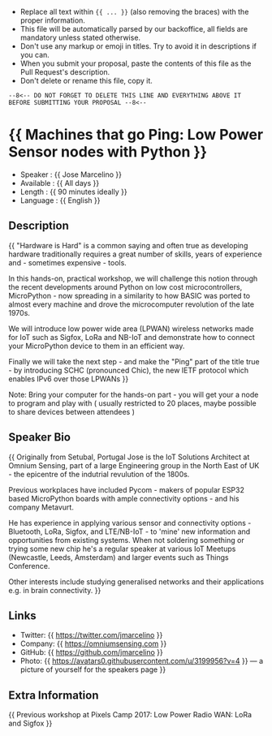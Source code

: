 * Replace all text within `{{ ... }}` (also removing the braces) with the proper information.
* This file will be automatically parsed by our backoffice, all fields are mandatory unless stated otherwise.
* Don't use any markup or emoji in titles. Try to avoid it in descriptions if you can.
* When you submit your proposal, paste the contents of this file as the Pull Request's description.
* Don't delete or rename this file, copy it.

`--8<-- DO NOT FORGET TO DELETE THIS LINE AND EVERYTHING ABOVE IT BEFORE SUBMITTING YOUR PROPOSAL --8<--`

{{ Machines that go Ping: Low Power Sensor nodes with Python }}
=================================================

* Speaker   : {{ Jose Marcelino }}
* Available : {{ All days }}
* Length    : {{ 90 minutes ideally }}
* Language  : {{ English }}

Description
-----------

{{ "Hardware is Hard" is a common saying and often true as developing hardware traditionally requires a great number of skills, years of experience and - sometimes expensive - tools.

In this hands-on, practical workshop, we will challenge this notion through the recent developments around Python on low cost microcontrollers,  MicroPython - now spreading in a similarity to how BASIC was ported to almost every machine and drove the microcomputer revolution of the late 1970s.

We will introduce low power wide area (LPWAN) wireless networks made for IoT such as Sigfox, LoRa and NB-IoT and demonstrate how to connect your MicroPython device to them in an efficient way.

Finally we will take the next step - and make the "Ping" part of the title true - by introducing SCHC (pronounced Chic), the new IETF protocol which enables IPv6 over those LPWANs }}

Note: Bring your computer for the hands-on part - you will get your a node to program and play with ( usually restricted to 20 places,  maybe possible to share devices between attendees )

Speaker Bio
-----------

{{ Originally from Setubal, Portugal Jose is the IoT Solutions Architect at Omnium Sensing, part of a large Engineering group in the North East of UK - the epicentre of the indutrial revulution of the 1800s.

Previous workplaces have included Pycom - makers of popular ESP32 based MicroPython boards with ample connectivity options - and his company Metavurt.

He has experience in applying various sensor and connectivity options - Bluetooth, LoRa, Sigfox, and LTE/NB-IoT - to 'mine' new information and opportunities from existing systems. When not soldering something or trying some new chip he's a regular speaker at various IoT Meetups (Newcastle, Leeds, Amsterdam) and larger events such as Things Conference.

Other interests include studying generalised networks and their applications e.g. in brain connectivity. }}

Links
-----

* Twitter: {{ https://twitter.com/jmarcelino }}
* Company: {{ https://omniumsensing.com }}
* GitHub: {{ https://github.com/jmarcelino }}
* Photo: {{ https://avatars0.githubusercontent.com/u/3199956?v=4 }} — a picture of yourself for the speakers page }}

Extra Information
-----------------

{{ Previous workshop at Pixels Camp 2017: Low Power Radio WAN: LoRa and Sigfox }}
